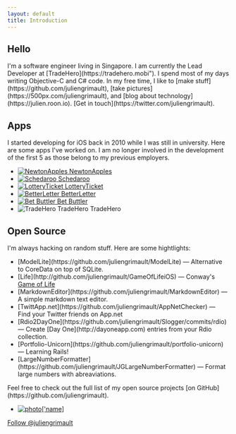 ```yaml
---
layout: default
title: Introduction
---
```


<section class="home">
  <h2>Hello</h2>
  <p>I'm a software engineer living in Singapore. I am currently the Lead Developer at [TradeHero](https://tradehero.mobi"). I spend most of my days writing Objective-C and C# code. In my free time, I like to [make stuff](https://github.com/juliengrimault), [take pictures](https://500px.com/juliengrimault), and [blog about technology](https://julien.roon.io). [Get in touch](https://twitter.com/juliengrimault).</p>
  <h2>Apps</h2>
  <p>I started developing for iOS back in 2010 while I was still in university. Here are some apps I've worked on. I am no longer involved in the development of the first 5 as those belong to my previous employers.</p>
  <ul class="apps">
    <li>
      <a href="https://itunes.apple.com/us/app/newtonapples/id417698312" rel="external nofollow" title="NewtonApples">
        <img src="{% asset_path newtonapples.jpg %}" alt="NewtonApples"/>
        <span>NewtonApples</span>
      </a>
    </li>
    <li>
      <a href="https://itunes.apple.com/us/app/schedaroo/id514603464" rel="external nofollow" title="Schedaroo">
        <img src="{% asset_path schedaroo.jpg %}" alt="Schedaroo"/>
        <span>Schedaroo</span>
      </a>
    </li>
    <li>
      <a href="https://itunes.apple.com/us/app/lotteryticket/id444928739?mt=8" rel="external nofollow" title="LotteryTicket">
        <img src="{% asset_path lotteryticket.jpg %}" alt="LotteryTicket"/>
        <span>LotteryTicket</span>
      </a>
    </li>
    <li>
      <a href="https://itunes.apple.com/us/app/betterletter/id426913117" rel="external nofollow" title="BetterLetter">
        <img src="{% asset_path betterletter.jpg %}" alt="BetterLetter"/>
        <span>BetterLetter</span>
      </a>
    </li>
    <li>
      <a href="https://itunes.apple.com/sg/app/bet-butler/id520033345" rel="external nofollow" title="Bet Buttler">
        <img  src="{% asset_path betbuttler.jpg %}" alt="Bet Buttler"/>
        <span>Bet Buttler</span>
      </a>
    </li>
    <li>
      <a href"https://itunes.apple.com/us/app/tradehero-mobile/id572226383" rel="external nofollow" title="TradeHero">
        <img src="{% asset_path tradehero.jpg %}" alt="TradeHero"/>
        <span>TradeHero</span>
        <span>TradeHero</span>
      </a>
    </li>
  </ul>
  <h2>Open Source</h2>
  <p></p>
  I'm always hacking on random stuff. Here are some hightlights:
  <ul class="list">
    <li>
      [ModelLite](https://github.com/juliengrimault/ModelLite) &mdash; Alternative to CoreData on top of SQLite.
    </li>
    <li>
      [Life](http://github.com/juliengrimault/GameOfLifeiOS) &mdash; Conway's <a href="http://en.wikipedia.org/wiki/Conway's_Game_of_Life" rel='external nofollow'>Game of Life</a>
    </li>
    <li>
      [MarkdownEditor](https://github.com/juliengrimault/MarkdownEditor) &mdash; A simple markdown text editor.
    </li>
    <li>
      [TwittApp.net](https://github.com/juliengrimault/AppNetChecker) &mdash; Find your Twitter friends on App.net
    </li>
    <li>
      [Rdio2DayOne](https://github.com/juliengrimault/Slogger/commits/rdio) &mdash; Create [Day One](http://dayoneapp.com) entries from your Rdio collection.
    </li>
    <li>
      [Portfolio-Unicorn](https://github.com/juliengrimault/portfolio-unicorn) &mdash; Learning Rails!
    </li>
    <li>
      [LargeNumberFormatter](https://github.com/juliengrimault/JGLargeNumberFormatter) &mdash; Format large numbers with abreaviations.
    </li>
  </ul>
  <p>Feel free to check out the full list of my open source projects [on GitHub](https://github.com/juliengrimault).</p>
  <div class="four-stripe px500">
     <ul>
        <li>
          <a href="https://500px.com/photo/#{photo['id']}" rel="external nofollow" title="photo['name']">
            <img src="photo['image_url']" alt="photo['name]"/>
          </a>
        </li>
    </ul>
    <p>
      <a href="https://500px.com/juliengrimault" rel="external nofollow"/>
      <a href="https://500px.com/juliengrimault" rel="external nofollow">
          Follow @juliengrimault
      </a>
    </p>
</section>
